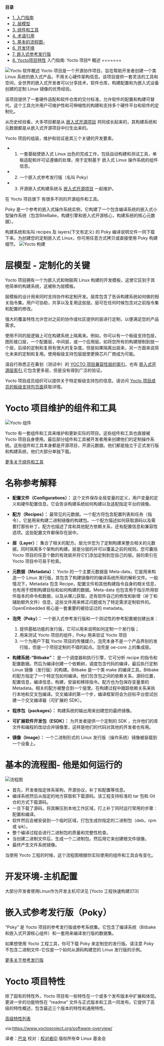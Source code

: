 **目录**
<!-- GFM-TOC -->
* [1. 入门指南](#getting-started)
* [2. 层模型](#layer-model)
* [3. 组件和工具](#components-tools)
* [4. 术语引用](#terms-of-reference)
* [5. 基本的流程图-](#general-workflow)
* [6. 开发环境](#dev-environment)
* [7. 嵌入式参考发行版](#poky)
* [8. Yocto项目特性](#features)
<a id="getting-started">入门指南: Yocto 项目® 概述</a>
=======

![Yocto 软件概述][1]
Yocto 项目是一个开源协作项目，旨在帮助开发者创建一个类 Linux 系统的嵌入式产品，不用关心硬件架构信息。该项目提供一套灵活的工具和空间，全世界的嵌入式开发者可以分享技术，软件仓库，构建配置和为嵌入式设备创建的定制 Linux 镜像的优秀经验。

该项目提供了一套硬件适配和软件仓库的交付标准，允许软件的配置和构建可替代。这个工具允许用户可维护性和可伸缩性的构建和支持多个硬件平台和软件的定制化。

从历史经验看，大多项目都是从 [嵌入式开源项目][2] 共同成长起来的，其构建系统和元数据都是从嵌入式开源项目中衍生出来的。

Yocto 项目的组装，维护和验证是其三个关键的开发要素。

+ 1.  一套基础使嵌入式 Linux 出色的完成工作，包括自动构建和测试工具，单板适配和许可证遵循的处理，用于定制基于 嵌入式 Linux 操作系统的组件信息。
+ 2.  一个嵌入式参考发行版（名叫 Poky）
+ 3. 开源嵌入式构建系统与 [嵌入式开源项目][2] 一起维护。


在 Yocto 项目旗下 有很多不同的开源组件和工具。

Poky 是一个参考的嵌入式操作系统实例，它构建了一个包含编译系统的嵌入式小型操作系统（包含BiteBake，构建引擎和嵌入式开源核心，构建系统的核心元数据）。

构建系统和名叫 recipes 及 layers(下文有定义) 的 Poky 编译说明文件一同下载下来。为创建您的定制嵌入式 Linux，你可用任意方式拷贝或直接使用 Poky 构建细节。
![Yocto 构建][3]


<a id="layer-model">层模型 - 定制化的关键</a>
======

Yocto 项目拥有一个为嵌入式和物联网 Linux 构建的开发模板，这使它区别于其他简单的构建系统，这被称为层模板。

层模板的设计用来同时支持协作和定制开发。层库包含了告诉构建系统如何做的相关指令集。用户可协助，共享以及复用这些层。层可在任何时候包含对之前指令集和配置的修改。

强大的覆盖特性允许您对之前的协作或社区提供的层进行定制，以便满足您的产品需求。

使用不同的层逻辑上可在构建系统上隔离来。例如，你可以有一个板级支持包层，图形接口层，一个配置层，中间层，或一个应用层。如将您所有的构建限制到放一个层，后续的定制和复用有很大的复杂度。但是如果隔离出层来，另一方面来说简化未来的定制和复用。使用板级支持包层就使更换芯片厂商成为可能。

请自行熟悉正在筹划（测试中）的 [YOCTO 项目兼容性层的索引][4]。也有 [嵌入式开源层索引][5],它包含更多层，但是没有得到广泛的验证。

Yocto 项目成员组织可以提供关于特定板级支持包的信息。请访问 [Yocto 项目成员的板级支持包页面][6]获取详情。


<a id="components-tools">Yocto 项目维护的组件和工具</a>
======

![Yocto 组件][7]

Yocto 有一套组件和工具来维护和更新实际的项目。这些组件和工具也直接被 Yocto 项目自身使用。最后部分组件和工具被开发者用来创建他们的定制操作系统。这些组件和工具本身都是开源项目，开源元数据。他们都是独立于正式发行版和构建系统，他们大部分单独下载。

[更多关于组件和工具][7]

<a id="terms-of-reference">名称参考解释</a>
=====
+ __配置文件（Configurations）：__ 这个文件保存全局变量的定义，用户变量的定义和硬件配置信息。它会告诉构建系统如何构建以及适配指定平台的镜像。
+ __配方（Recipes）：__ 最常见的元数据。一个配方将包含配置列表和任务（指令），它是用来构建二进制镜像的构建包。一个配方描述如何获取源码以及需要打那些补丁。配方也描述了库和其他配方依赖关系，还有配置信息和兼容性选项。这些配置文件都保存在层中。
+ __层（Layer）：__ 集合了相关的配方。层允许您为了定制构建来整合相关的元数据，同时隔离多个架构的构建。层是分层的并可以覆盖之前的规则。您可囊括 Yocto 项目的任意个数的有效层并将它们添加定制到您自己的层。层的索引在 Yocto 项目中可易于检索。
+ __元数据（Metadata）：__ Yocto 的一个主要元数据是 Meta-data，它是用来构造一个 Linux 发行版，其包含了构建镜像时的编译系统所用的解析文件。一般情况下，Metadata 包含 Recipe，配置文件和其他构建指令自身的相关信息，也有用于控制构建目标和如何构建的数据。Meta-data 也包含用于指示所用软件版本的命令和数据，以及从哪儿获取，还有软件自己的修改和新增（补丁和辅助额外文件）信息，这些文件用来修正问题或为了特定需求定制软件的。OpenEmbedded 核心是一套重要的被验证过的 metadata。
+ __泡壳（Poky）：__ 一个嵌入式参考发行版和一个测试性的参考配置被创建出来：
  1) 提供基础功能的发行版，它可以用来说明如何定制一个发行版；
  2) 用来测试 Yocto 项目的组件，Poky 用来验证 Yocto 项目
  3) 一个为用户下载 Yocto 项目的传播媒介。泡壳本身不是一个产品界别的发行版，但是一个项目定制的不错的起点。泡壳是 oe-core 上的集成层。

+ __构建系统-“Bitbake”：__ 是一个调度器和执行引擎，它可分析 recipe 的指令和配置数据。然后为编译创建一个依赖树，调度包含代码的编译，最后执行定制 Linux 镜像（发行版）的构建。Bitbake 是一个类 make 的编译工具。Bitbake 的配方指定了一个特定包如何编译。他们包含包之间的依赖关系，源码位置，配置信息，编译信息，构建，安装和移除指令。配方也为包保存变量里的 Metadata。相关的配方被整合到一个层里。在构建过程中跟踪依赖关系来执行本地和交叉包编译。交叉编译的第一个步，编译框架将会为目标平台尝试创建一个交叉编译器（可扩展的 SDK）。
+ __程序包（packages）：__ 构建系统的输出用来创建您的最终镜像。
+ __可扩展软件开发包（ESDK）：__ 为开发者提供一个定制的 SDK ，允许他们的库文件和编程的改动合并镜像里，这样是他们的代码对其他的开发者也有用。
+ __镜像（Image）：__ 一个二进制形式的 Linux 发行版（操作系统）镜像被装载到一个设备上。


<a id="general-workflow">基本的流程图- 他是如何运行的</a>
====== 

![流程图][9]
+ 首先，开发者指定体系架构，开源协议，补丁和配置等信息。
+ 编译系统然后从指定的地方获取和下载源码。该工程支持标准的 tar 包和 Git 仓的方式下载源码。
+ 一旦下载了源码，将其解压到本地工作区域，打上补丁同时运行常用的步骤：配置和编译。
+ 软件然后会被安装到一个临时区域，打包生成你指定的二进制包（deb，rpm 或 ipk）。
+ 整个编译过程会进行二进制包的质量和完整性检查。
+ 当创建二进制文件后，生成一个二进制包，然后用它来创建根文件镜像。
+ 最终产生文件系统镜像。

当使用 Yocto 工程的时候，这个流程图根据你实际使用的组件和工具会有变化。

<a id="dev-environment">开发环境-主机配置</a>
======
大部分开发者使用Linux作为开发主机可详见 [Yocto 工程快速构建][13]

<a id="poky">嵌入式参考发行版（Poky）</a>
======
“Poky” 是 Yocto 项目的参考发行版或参考系统集。它包含了编译系统（Bitbake和嵌入式开源核心组件）和一套用来编译发行版的数据集。

如果想使用 Yocto 工程工具，你可下载 Poky 来定制您的发行版。请注意 Poky 不包含二进制文件-它仅是一个如何从源码构建您的 Linux 发行版的示例。

[更多关于参考发行版][11]

<a id="features">Yocto 项目特性</a>
======

除了固有的特性外，Yocto 项目有一些特性在一个或多个发布版本中扩展和体现。更进一步的功能特性在 “readme” 文件与正式版本和工具一同发布。它提供了高级的特性概述，包含最近三个版本的特性和通用特性。

[高级特性列表][12]

via:https://www.yoctoproject.org/software-overview/

译者：[巴龙](https://github.com/guevaraya)
校对：[校对者ID](https://github.com/校对者ID)
版权所有© Linux 基金会

[1]: https://www.yoctoproject.org/wp-content/uploads/2018/02/yp-diagram-overview.png
[2]: http://openembedded.org/
[3]: https://www.yoctoproject.org/wp-content/uploads/2018/02/yp-diagram-details.png
[4]: https://www.yoctoproject.org/software-overview/layers/
[5]: http://layers.openembedded.org/
[6]: https://www.yoctoproject.org/software-overview/layers/bsps/
[7]: https://www.yoctoproject.org/wp-content/uploads/2018/02/yp-diagram-yocto.png
[8]: https://www.yoctoproject.org/software-overview/project-components/
[9]: https://www.yoctoproject.org/wp-content/uploads/2017/07/yp-how-it-works-new-diagram.png
[10]: https://www.yoctoproject.org/wp-content/uploads/2018/02/os-logos.png
[11]: https://www.yoctoproject.org/software-overview/reference-distribution/
[12]: https://github.com/guevaraya/Yocto_doc/blob/master/software-overview/features.md
[12]: latest/brief-yoctoprojectqs/README.md